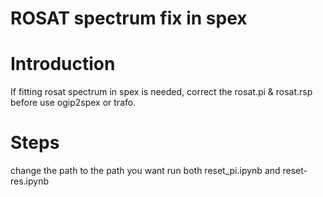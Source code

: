 # ROSAT spectrum fix in spex

# Introduction
If fitting rosat spectrum in spex is needed,
correct the rosat.pi & rosat.rsp before use ogip2spex or trafo.

# Steps
change the path to the path you want
run both reset_pi.ipynb and reset-res.ipynb

